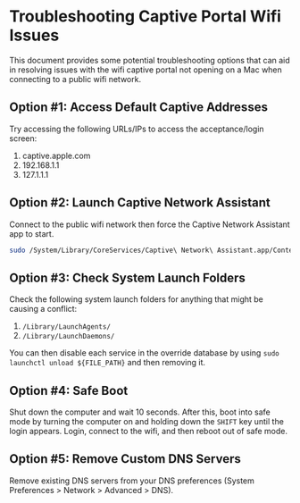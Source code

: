 # Troubleshooting Captive Portal Wifi Issues

This document provides some potential troubleshooting options that can aid in resolving issues with the wifi captive portal not opening on a Mac when connecting to a public wifi network.

## Option #1: Access Default Captive Addresses

Try accessing the following URLs/IPs to access the acceptance/login screen:

1. captive.apple.com
2. 192.168.1.1
3. 127.1.1.1

## Option #2: Launch Captive Network Assistant

Connect to the public wifi network then force the Captive Network Assistant app to start.

```bash
sudo /System/Library/CoreServices/Captive\ Network\ Assistant.app/Contents/MacOS/Captive\ Network\ Assistant
```

## Option #3: Check System Launch Folders

Check the following system launch folders for anything that might be causing a conflict:

1. `/Library/LaunchAgents/`
2. `/Library/LaunchDaemons/`

You can then disable each service in the override database by using `sudo launchctl unload ${FILE_PATH}` and then removing it.

## Option #4: Safe Boot

Shut down the computer and wait 10 seconds. After this, boot into safe mode by turning the computer on and holding down the `SHIFT` key until the login appears. Login, connect to the wifi, and then reboot out of safe mode.

## Option #5: Remove Custom DNS Servers

Remove existing DNS servers from your DNS preferences (System Preferences > Network > Advanced > DNS).
